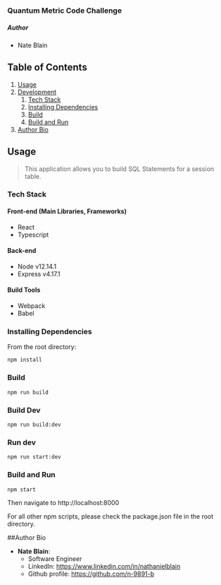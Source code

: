 ### Quantum Metric Code Challenge

##### Author

  - Nate Blain

## Table of Contents
1. [Usage](#usage)
2. [Development](#development)
    1. [Tech Stack](#tech-stack)
    2. [Installing Dependencies](#installing-dependencies)
    3. [Build](#build)
    4. [Build and Run](#build-and-run)
3. [Author Bio](#author-bio)

## Usage
>This application allows you to build SQL Statements for a session table.

### Tech Stack

#### Front-end (Main Libraries, Frameworks)
- React
- Typescript


#### Back-end
- Node v12.14.1
- Express v4.17.1

#### Build Tools
- Webpack
- Babel


### Installing Dependencies
From the root directory:

```npm install```

### Build

```npm run build```

### Build Dev

```npm run build:dev```

### Run dev

```npm run start:dev```

### Build and Run

```npm start```

Then navigate to http://localhost:8000

For all other npm scripts, please check the package.json file in the root directory.

##Author Bio
- __Nate Blain__:
  - Software Engineer
  - LinkedIn: https://www.linkedin.com/in/nathanielblain
  - Github profile: https://github.com/n-9891-b
